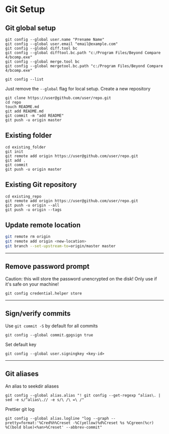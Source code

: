 # Git Setup

## Git global setup

    git config --global user.name "Prename Name"
    git config --global user.email "email@example.com"
	git config --global diff.tool bc
	git config --global difftool.bc.path "c:/Program Files/Beyond Compare 4/bcomp.exe"
	git config --global merge.tool bc
	git config --global mergetool.bc.path "c:/Program Files/Beyond Compare 4/bcomp.exe"

	git config --list

Just remove the `--global` flag for local setup.
 Create a new repository

    git clone https://user@github.com/user/repo.git
    cd repo
    touch README.md
    git add README.md
    git commit -m "add README"
    git push -u origin master

## Existing folder

    cd existing_folder
    git init
    git remote add origin https://user@github.com/user/repo.git
    git add .
    git commit
    git push -u origin master

## Existing Git repository

    cd existing_repo
    git remote add origin https://user@github.com/user/repo.git
    git push -u origin --all
    git push -u origin --tags

## Update remote location

```bash
git remote rm origin
git remote add origin <new-location>
git branch --set-upstream-to=origin/master master
```

---

## Remove password prompt

Caution: this will store the password unencrypted on the disk! Only use if it's safe on your machine!

    git config credential.helper store

---

## Sign/verify commits

Use `git commit -S` by default for all commits

    git config --global commit.gpgsign true

Set default key

    git config --global user.signingkey <key-id>

---

## Git aliases

An alias to seekdir aliases

	git config --global alias.alias "! git config --get-regexp ^alias\. | sed -e s/^alias\.// -e s/\ /\ =\ /"
	
Prettier git log

	git config --global alias.logline "log --graph --pretty=format:'%Cred%h%Creset -%C(yellow)%d%Creset %s %Cgreen(%cr) %C(bold blue)<%an>%Creset' --abbrev-commit"